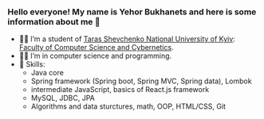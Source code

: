 ### Hello everyone! My name is Yehor Bukhanets and here is some information about me 👋

- 👨‍🎓 I’m a student of [Taras Shevchenko National University of Kyiv](https://www.univ.kiev.ua/en/): [Faculty of Computer Science and Cybernetics](http://csc.knu.ua/en/).
- 👨‍💻 I’m in computer science and programming.
- 🔢 Skills:  
    - Java core
    - Spring framework (Spring boot, Spring MVC, Spring data), Lombok
    - intermediate JavaScript, basics of React.js framework
    - MySQL, JDBC, JPA 
    - Algorithms and data sturctures, math, OOP, HTML/CSS, Git 
